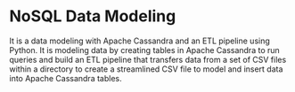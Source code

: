 # NoSQL Data Modeling

It is a data modeling with Apache Cassandra and an ETL pipeline using Python.
It is modeling data by creating tables in Apache Cassandra to run queries and build an ETL pipeline that transfers data from a set of CSV files within a directory to create a streamlined CSV file to model and insert data into Apache Cassandra tables.
